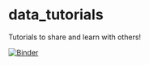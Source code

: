 # data_tutorials
Tutorials to share and learn with others!

[![Binder](https://mybinder.org/badge_logo.svg)](https://mybinder.org/v2/gh/jimmyvluong/data_tutorials/HEAD)
